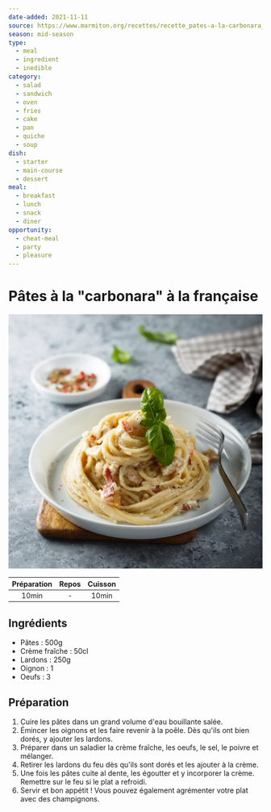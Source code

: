 ```yaml
---
date-added: 2021-11-11
source: https://www.marmiton.org/recettes/recette_pates-a-la-carbonara_80453.aspx
season: mid-season
type:
  - meal
  - ingredient
  - inedible
category:
  - salad
  - sandwich
  - oven
  - fries
  - cake
  - pan
  - quiche
  - soup
dish:
  - starter
  - main-course
  - dessert
meal:
  - breakfast
  - lunch
  - snack
  - diner
opportunity:
  - cheat-meal
  - party
  - pleasure
---
```


# Pâtes à la "carbonara" à la française

![](images/Pâtes%20à%20la%20%22carbonara%22%20à%20la%20française.jpg)

| Préparation | Repos | Cuisson |
|:-----------:|:-----:|:-------:|
|    10min    |   -   |  10min  |

## Ingrédients

- Pâtes : 500g
- Crème fraîche : 50cl
- Lardons : 250g
- Oignon : 1
- Oeufs : 3

## Préparation

1. Cuire les pâtes dans un grand volume d'eau bouillante salée.
2. Émincer les oignons et les faire revenir à la poêle. Dès qu'ils ont bien dorés, y ajouter les lardons.
3. Préparer dans un saladier la crème fraîche, les oeufs, le sel, le poivre et mélanger.
4. Retirer les lardons du feu dès qu'ils sont dorés et les ajouter à la crème.
5. Une fois les pâtes cuite al dente, les égoutter et y incorporer la crème. Remettre sur le feu si le plat a refroidi.
6. Servir et bon appétit ! Vous pouvez également agrémenter votre plat avec des champignons.

